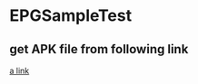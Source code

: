 # EPGSampleTest

## get APK file from following link
[a link](https://github.com/kumarjadhav/EPGSampleTest/blob/master/EPGSampleTest.apk)

